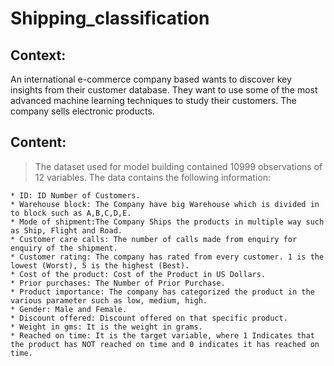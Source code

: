 # Shipping_classification

## Context:
An international e-commerce company based wants to discover key insights from their customer database. They want to use some of the most advanced machine learning techniques to study their customers. The company sells electronic products.

## Content:

> The dataset used for model building contained 10999 observations of 12 variables.
> The data contains the following information:

    * ID: ID Number of Customers.
    * Warehouse block: The Company have big Warehouse which is divided in to block such as A,B,C,D,E.
    * Mode of shipment:The Company Ships the products in multiple way such as Ship, Flight and Road.
    * Customer care calls: The number of calls made from enquiry for enquiry of the shipment.
    * Customer rating: The company has rated from every customer. 1 is the lowest (Worst), 5 is the highest (Best).
    * Cost of the product: Cost of the Product in US Dollars.
    * Prior purchases: The Number of Prior Purchase.
    * Product importance: The company has categorized the product in the various parameter such as low, medium, high.
    * Gender: Male and Female.
    * Discount offered: Discount offered on that specific product.
    * Weight in gms: It is the weight in grams.
    * Reached on time: It is the target variable, where 1 Indicates that the product has NOT reached on time and 0 indicates it has reached on time.
